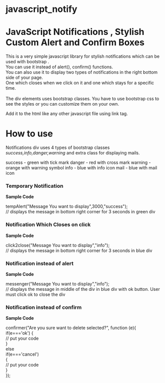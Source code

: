 # javascript_notify

<h1>JavaScript Notifications , Stylish Custom Alert and Confirm Boxes</h1>

<p>
This is a very simple javascript library for stylish notifications which can be used with bootstrap .
<br/>
You can use it instead of alert(), confirm() functions.<br/>
You can also use it to display two types of notifications in the right bottom side of your page.<br/>
  One which closes when we click on it and one which stays for a specific time.
<br/><br/>
The div elements uses bootstrap classes. You have to use bootstrap css to see the styles or you can customize them on your own.

Add it to the html like any other javascript file using link tag.
</p>

# How to use

Notifications div uses 4 types of bootstrap classes <i> success,info,danger,warning </i> and extra class for displaying mails.

success - green with tick mark
danger - red with cross mark
warning - orange with warning symbol
info - blue with info icon
mail - blue with mail icon

<h3>Temporary Notification</h3>
<b>Sample Code</b>

  tempAlert("Message You want to display",3000,"success"); <br/>// displays the message in bottom right corner for 3 seconds in green div

<h3>Notification Which Closes on click</h3>
<b>Sample Code</b>

  click2close("Message You want to display","info");<br/> // displays the message in bottom right corner for 3 seconds in blue div
  

<h3>Notification instead of alert</h3>
<b>Sample Code</b>

  messenger("Message You want to display","info"); <br/>// displays the message in middle of the div in blue div with ok button. User must click ok to close the div
  

<h3>Notification instead of confirm</h3>
<b>Sample Code</b>

  confirmer("Are you sure want to delete selected?", function (e){<br/>
                        if(e==='ok') {<br/>
                              // put your code <br/>
                            }<br/>
                        else <br/>
                        if(e==='cancel') <br/>
                            {<br/>
                                //  put your code <br/>
                            }<br/>
                    });<br/>
  
